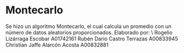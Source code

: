 # Montecarlo
Se hizo un algoritmo Montecarlo, el cual calcula un promedio con un número de datos aleatorios proporcionados.
Elaborado por: \\
Rogelio Lizárraga Escobar A01742161
Rubén Dario Castro Terrazas A00833945
Christian Jaffe Alarcón Acosta A00832881
